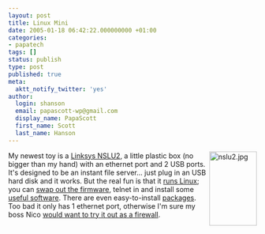 ```yaml
---
layout: post
title: Linux Mini
date: 2005-01-18 06:42:22.000000000 +01:00
categories:
- papatech
tags: []
status: publish
type: post
published: true
meta:
  aktt_notify_twitter: 'yes'
author:
  login: shanson
  email: papascott-wp@gmail.com
  display_name: PapaScott
  first_name: Scott
  last_name: Hanson
---
```

<p><img alt="nslu2.jpg" src="https://www.papascott.de/wordpress/wp-content/uploads/2005/01/nslu2.jpg" width="96" height="150" align="right" /> My newest toy is a <a href="http://www.amazon.de/exec/obidos/ASIN/B00062KPEI/">Linksys NSLU2</a>, a little plastic box (no bigger than my hand) with an ethernet port and 2 USB ports. It's designed to be an instant file server... just plug in an USB hard disk and it works. But the real fun is that it <a title="Linux on the NSLU2" href="http://www.batbox.org/nslu2-linux.html">runs Linux</a>; you can <a href="http://www.nslu2-linux.org/">swap out the firmware</a>, telnet in and install some <a href="http://www.nslu2-linux.org/wiki/Unslung/Mt-daapd" title="mt-daapd is an iTunes server for your NSLU2">useful software</a>. There are even easy-to-install <a href="http://www.nslu2-linux.org/wiki/Unslung/Packages">packages</a>. Too bad it only has 1 ethernet port, otherwise I'm sure my boss Nico <a href="http://lumma.de/eintrag.php?id=1138">would want to try it out as a firewall</a>.</p>
